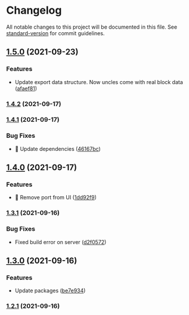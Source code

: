 # Changelog

All notable changes to this project will be documented in this file. See [standard-version](https://github.com/conventional-changelog/standard-version) for commit guidelines.

## [1.5.0](https://github.com/crypyto-panel/remote-config-gui/compare/v1.4.2...v1.5.0) (2021-09-23)


### Features

* Update export data structure. Now uncles come with real block data ([afaef81](https://github.com/crypyto-panel/remote-config-gui/commit/afaef819bbffe20c6008dd17e425ca3db58739ea))

### [1.4.2](https://github.com/crypyto-panel/remote-config-gui/compare/v1.4.1...v1.4.2) (2021-09-17)

### [1.4.1](https://github.com/crypyto-panel/remote-config-gui/compare/v1.4.0...v1.4.1) (2021-09-17)


### Bug Fixes

* :bug: Update dependencies ([46167bc](https://github.com/crypyto-panel/remote-config-gui/commit/46167bcfc9c17671eea021977d4144ab60183195))

## [1.4.0](https://github.com/crypyto-panel/remote-config-gui/compare/v1.3.1...v1.4.0) (2021-09-17)


### Features

* :lipstick: Remove port from UI ([1dd92f9](https://github.com/crypyto-panel/remote-config-gui/commit/1dd92f95feed016947d3bc1636ecc6986416faca))

### [1.3.1](https://github.com/crypyto-panel/remote-config-gui/compare/v1.3.0...v1.3.1) (2021-09-16)


### Bug Fixes

* Fixed build error on server ([d2f0572](https://github.com/crypyto-panel/remote-config-gui/commit/d2f05721ababc31192e87747d121dbc27f4fc70f))

## [1.3.0](https://github.com/crypyto-panel/remote-config-gui/compare/v1.2.1...v1.3.0) (2021-09-16)


### Features

* Update packages ([be7e934](https://github.com/crypyto-panel/remote-config-gui/commit/be7e934b8af28cd1c6eab60b20d7256a0c3a5507))

### [1.2.1](https://github.com/crypyto-panel/remote-config-gui/compare/v1.1.7...v1.2.1) (2021-09-16)
